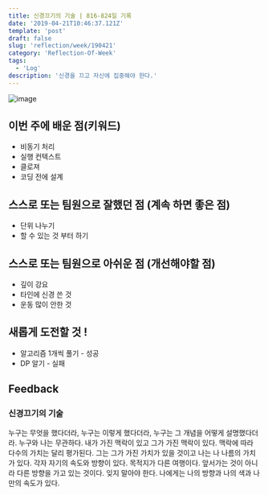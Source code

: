 ```yaml
---
title: 신경끄기의 기술 | 816-824일 기록
date: '2019-04-21T10:46:37.121Z'
template: 'post'
draft: false
slug: 'reflection/week/190421'
category: 'Reflection-Of-Week'
tags:
  - 'Log'
description: '신경을 끄고 자신에 집중해야 한다.'
---
```


![image](https://user-images.githubusercontent.com/35516239/56862061-d85c5a80-69e1-11e9-9ea5-0fff3f105a37.png)

## 이번 주에 배운 점(키워드)

- 비동기 처리
- 실행 컨텍스트
- 클로져
- 코딩 전에 설계

## 스스로 또는 팀원으로 잘했던 점 (계속 하면 좋은 점)

- 단위 나누기
- 할 수 있는 것 부터 하기

## 스스로 또는 팀원으로 아쉬운 점 (개선해야할 점)

- 깊이 강요
- 타인에 신경 쓴 것
- 운동 많이 안한 것

## 새롭게 도전할 것 !

- 알고리즘 1개씩 풀기 - 성공
- DP 알기 - 실패

## Feedback

### 신경끄기의 기술

누구는 무엇을 했다더라, 누구는 이렇게 했다더라, 누구는 그 개념을 어떻게 설명했다더라. 누구와 나는 무관하다. 내가 가진 맥락이 있고 그가 가진 맥락이 있다. 맥락에 따라 다수의 가치는 달리 평가된다. 그는 그가 가진 가치가 있을 것이고 나는 나 나름의 가치가 있다. 각자 자기의 속도와 방향이 있다. 목적지가 다른 여행이다. 앞서가는 것이 아니라 다른 방향을 가고 있는 것이다. 잊지 말아야 한다. 나에게는 나의 방향과 나의 색과 나만의 속도가 있다.

